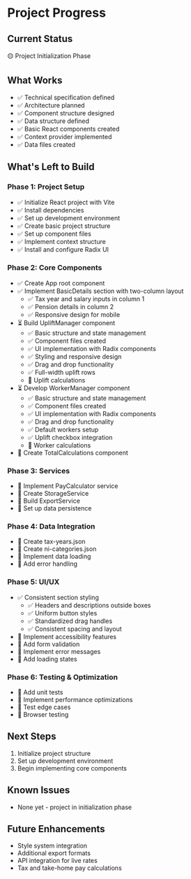 # Project Progress

## Current Status
🟡 Project Initialization Phase

## What Works
- ✅ Technical specification defined
- ✅ Architecture planned
- ✅ Component structure designed
- ✅ Data structure defined
- ✅ Basic React components created
- ✅ Context provider implemented
- ✅ Data files created

## What's Left to Build

### Phase 1: Project Setup
- ✅ Initialize React project with Vite
- ✅ Install dependencies
- ✅ Set up development environment
- ✅ Create basic project structure
- ✅ Set up component files
- ✅ Implement context structure
- ✅ Install and configure Radix UI

### Phase 2: Core Components
- ✅ Create App root component
- ✅ Implement BasicDetails section with two-column layout
  - ✅ Tax year and salary inputs in column 1
  - ✅ Pension details in column 2
  - ✅ Responsive design for mobile
- ⏳ Build UpliftManager component
  - ✅ Basic structure and state management
  - ✅ Component files created
  - ✅ UI implementation with Radix components
  - ✅ Styling and responsive design
  - ✅ Drag and drop functionality
  - ✅ Full-width uplift rows
  - 🔲 Uplift calculations
- ⏳ Develop WorkerManager component
  - ✅ Basic structure and state management
  - ✅ Component files created
  - ✅ UI implementation with Radix components
  - ✅ Drag and drop functionality
  - ✅ Default workers setup
  - ✅ Uplift checkbox integration
  - 🔲 Worker calculations
- 🔲 Create TotalCalculations component

### Phase 3: Services
- 🔲 Implement PayCalculator service
- 🔲 Create StorageService
- 🔲 Build ExportService
- 🔲 Set up data persistence

### Phase 4: Data Integration
- 🔲 Create tax-years.json
- 🔲 Create ni-categories.json
- 🔲 Implement data loading
- 🔲 Add error handling

### Phase 5: UI/UX
- ✅ Consistent section styling
  - ✅ Headers and descriptions outside boxes
  - ✅ Uniform button styles
  - ✅ Standardized drag handles
  - ✅ Consistent spacing and layout
- 🔲 Implement accessibility features
- 🔲 Add form validation
- 🔲 Implement error messages
- 🔲 Add loading states

### Phase 6: Testing & Optimization
- 🔲 Add unit tests
- 🔲 Implement performance optimizations
- 🔲 Test edge cases
- 🔲 Browser testing

## Next Steps
1. Initialize project structure
2. Set up development environment
3. Begin implementing core components

## Known Issues
- None yet - project in initialization phase

## Future Enhancements
- Style system integration
- Additional export formats
- API integration for live rates
- Tax and take-home pay calculations
